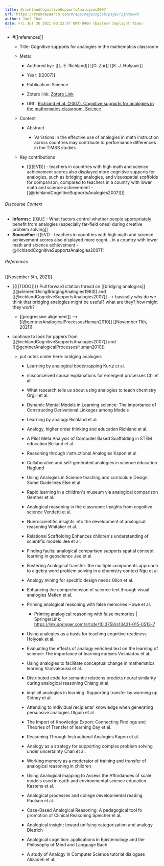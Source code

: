 ```yaml
---
title: @richlandCognitiveSupportsAnalogies2007
url: https://roamresearch.com/#/app/megacoglab/page/rZjAxOwxm
author: Joel Chan
date: Fri Jul 30 2021 00:32:47 GMT-0400 (Eastern Daylight Time)
---
```


- #[[references]]

    - Title: Cognitive supports for analogies in the mathematics classroom

    - Meta:

        - Authored by:: [[L. E. Richland]] [[O. Zur]] [[K. J. Holyoak]]

        - Year: [[2007]]

        - Publication: Science

        - Zotero link: [Zotero Link](zotero://select/items/1_9SVIZ673)

        - URL: [Richland et al. (2007). Cognitive supports for analogies in the mathematics classroom. Science](undefined)

    - Content

        - Abstract

            - Variations in the effective use of analogies in math instruction across countries may contribute to performance differences in the TIMSS studies

    - Key contributions

        - [[[[EVD]] - teachers in countries with high math and science achievement scores also displayed more cognitive supports for analogies, such as bridging analogies, and visuospatial scaffolds for comparison, compared to teachers in a country with lower math and science achievement - [[@richlandCognitiveSupportsAnalogies2007]]]]

###### Discourse Context

- **Informs::** [[QUE - What factors control whether people appropriately benefit from analogies (especially far-field ones) during creative problem solving]]
- **SourceFor::** [[EVD - teachers in countries with high math and science achievement scores also displayed more cogni... in a country with lower math and science achievement - @richlandCognitiveSupportsAnalogies2007]]

###### References

[[November 5th, 2021]]

- {{[[TODO]]}} Pull forward citation thread on [[bridging analogies]] [[@clementUsingBridgingAnalogies1993]] and [[@richlandCognitiveSupportsAnalogies2007]] --> basically why do we think that bridging analogies might be useful? what are they? how might they work?

    - [[progressive alignment]] --> [[@gentnerAnalogicalProcessesHuman2010]]
[[November 11th, 2021]]

- continue to look for papers from [[@richlandCognitiveSupportsAnalogies2007]] and [[@gentnerAnalogicalProcessesHuman2010]]

    - put notes under here: bridging analogies

        - Learning by analogical bootstrapping Kurtz et al.

        - misconceived causal explanations for emergent processes Chi et al.

        - What research tells us about using analogies to teach chemistry Orgill et al.

        - Dynamic Mental Models in Learning science: The importance of Constructing Derivational Linkages among Models

        - Learning by analogy Richland et al.

        - Analogy, higher order thinking and education Richland et al.

        - A Pilot Meta Analysis of Computer Based Scaffolding in STEM education Belland et al.

        - Reasoning through instructional Analogies Kapon et al.

        - Collaborative and self-generated analogies in science education Haglund

        - Using Analogies in Science teaching and curriculum Design: Some Guidelines Else et al.

        - Rapid learning in a children's museum via analogical comparison Gentner et al.

        - Analogical reasoning in the classroom: Insights from cognitive science Vendetti et al.

        - Nueroscientific insights into the development of analogical reasoning Whitaker et al.

        - Relational Scaffolding Enhances children's understanding of scientific models Jee et al.

        - Finding faults: analogical comparison supports spatial concept learning in geoscience Jee et al.

        - Fostering Analogical transfer: the multiple components approach to algebra word problem solving in a chemistry context Ngu et al.

        - Analogy mining for specific design needs Gilon et al.

        - Enhancing the comprehension of science text through visual analogies Matlen et al.

        - Priming analogical reasoning with false memories Howe et al.

            - Priming analogical reasoning with false memories | SpringerLink: https://link.springer.com/article/10.3758/s13421-015-0513-7

        - Using analogies as a basis for teaching cognitive readiness Holyoak et al.

        - Evaluating the effects of analogy enriched text on the learning of science: The importance of learning indexes Vosniadou et al.

        - Using analogies to facilitate conceptual change in mathematics learning Vamvakoussi et al.

        - Distributed code for semantic relations predicts neural similarity during analogical reasoning Chiang et al.

        - implicit analogies in learning: Supporting transfer by warming up Sidney et al.

        - Attending to individual recipients' knowledge when generating persuasive analogies Olguin et al.

        - The Import of Knowledge Export: Connecting Findings and Theories of Transfer of learning Day et al.

        - Reasoning Through Instructional Analogies Kapon et al.

        - Analogy as a strategy for supporting complex problem solving under uncertainty Chan et al.

        - Working memory as a moderator of training and transfer of analogical reasoning in children

        - Using Analogical mapping to Assess the Affordances of scale models used in earth and environmental science education Kastens et al.

        - Analogical processes and college developmental reading Paulson et al.

        - Case-Based Analogical Reasoning: A pedagogical tool fo promotion of Clinical Reasoning Speicher et al.

        - Analogical insight: toward unifying categorization and analogy Dietrich

        - Analogical cognition: applications in Epistemology and the Philosophy of Mind and Language Bach

        - A study of Analogy in Computer Science tutorial dialogues Alizadeh et al.

